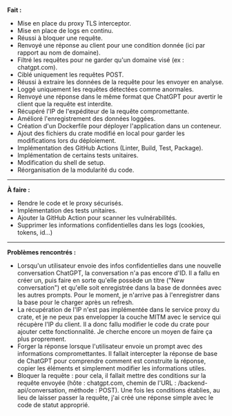**Fait :**

- Mise en place du proxy TLS interceptor.
- Mise en place de logs en continu.
- Réussi à bloquer une requête.
- Renvoyé une réponse au client pour une condition donnée (ici par rapport au nom de domaine).
- Filtré les requêtes pour ne garder qu'un domaine visé (ex : chatgpt.com).
- Ciblé uniquement les requêtes POST.
- Réussi à extraire les données de la requête pour les envoyer en analyse.
- Loggé uniquement les requêtes détectées comme anormales.
- Renvoyé une réponse dans le même format que ChatGPT pour avertir le client que la requête est interdite.
- Récupéré l'IP de l'expéditeur de la requête compromettante.
- Amélioré l'enregistrement des données loggées.
- Création d'un Dockerfile pour déployer l'application dans un conteneur.
- Ajout des fichiers du crate modifié en local pour garder les modifications lors du déploiement.
- Implémentation des GitHub Actions (Linter, Build, Test, Package).
- Implémentation de certains tests unitaires.
- Modification du shell de setup.
- Réorganisation de la modularité du code.
---
**À faire :**

- Rendre le code et le proxy sécurisés.
- Implémentation des tests unitaires.
- Ajouter la GitHub Action pour scanner les vulnérabilités.
- Supprimer les informations confidentielles dans les logs (cookies, tokens, id...)
---
**Problèmes rencontrés :**

- Lorsqu'un utilisateur envoie des infos confidentielles dans une nouvelle conversation ChatGPT, la conversation n'a pas encore d'ID. Il a fallu en créer un, puis faire en sorte qu'elle possède un titre ("New conversation") et qu'elle soit enregistrée dans la base de données avec les autres prompts. Pour le moment, je n'arrive pas à l'enregistrer dans la base pour le charger après un refresh.
- La récupération de l'IP n'est pas implémentée dans le service proxy du crate, et je ne peux pas envelopper la couche MITM avec le service qui récupère l'IP du client. Il a donc fallu modifier le code du crate pour ajouter cette fonctionnalité. Je cherche encore un moyen de faire ça plus proprement.
- Forger la réponse lorsque l'utilisateur envoie un prompt avec des informations compromettantes. Il fallait intercepter la réponse de base de ChatGPT pour comprendre comment est construite la réponse, copier les éléments et simplement modifier les informations utiles.
- Bloquer la requête : pour cela, il fallait mettre des conditions sur la requête envoyée (hôte : chatgpt.com, chemin de l'URL : /backend-api/conversation, méthode : POST). Une fois les conditions établies, au lieu de laisser passer la requête, j'ai créé une réponse simple avec le code de statut approprié.
